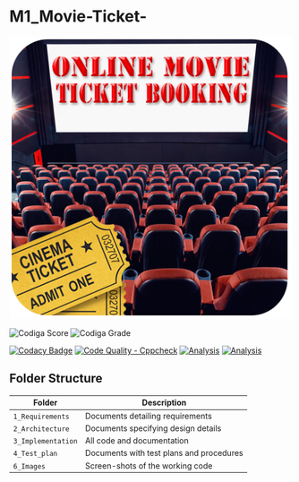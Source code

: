 # M1_Movie-Ticket-
![banner](https://github.com/BhargavaRaj/M1_Movie-Ticket-Booking/blob/ee1e9cfd8ba52da2b286697f1a742d65f44c8f99/1_Requirements/banner.png)

![Codiga Score](https://api.codiga.io/project/32272/score/svg)
![Codiga Grade](https://api.codiga.io/project/32272/status/svg)

[![Codacy Badge](https://app.codacy.com/project/badge/Grade/282784d679a74a328d775fb4a02c592c)](https://www.codacy.com/gh/BhargavaRaj/M1_Movie-Ticket-Booking/dashboard?utm_source=github.com&amp;utm_medium=referral&amp;utm_content=BhargavaRaj/M1_Movie-Ticket-Booking&amp;utm_campaign=Badge_Grade)
[![Code Quality - Cppcheck](https://github.com/BhargavaRaj/M1_Movie-Ticket-Booking/actions/workflows/c-cpp.yml/badge.svg)](https://github.com/BhargavaRaj/M1_Movie-Ticket-Booking/actions/workflows/c-cpp.yml)
[![Analysis](https://github.com/BhargavaRaj/M1_Movie-Ticket-Booking/actions/workflows/analysis.yml/badge.svg)](https://github.com/BhargavaRaj/M1_Movie-Ticket-Booking/actions/workflows/analysis.yml)
[![Analysis](https://github.com/BhargavaRaj/M1_Movie-Ticket-Booking/actions/workflows/analysis.yml/badge.svg)](https://github.com/BhargavaRaj/M1_Movie-Ticket-Booking/actions/workflows/analysis.yml)

## Folder Structure
Folder             | Description
-------------------| -----------------------------------------
`1_Requirements`   | Documents detailing requirements
`2_Architecture`   | Documents specifying design details
`3_Implementation` | All code and documentation
`4_Test_plan`      | Documents with test plans and procedures
`6_Images`         | Screen-shots of the working code
